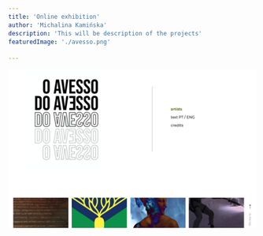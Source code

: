 ```yaml
---
title: 'Online exhibition'
author: 'Michalina Kamińska'
description: 'This will be description of the projects'
featuredImage: './avesso.png'

---
```


![photo](avesso.png)
<br>
<br>
<br>


